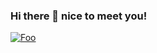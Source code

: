 ### Hi there 👋 nice to meet you!

[![Foo](https://www.google.com/url?sa=i&url=https%3A%2F%2Fstock.adobe.com%2Fit%2Fsearch%3Fk%3D%2522work%2Bin%2Bprogress%2522&psig=AOvVaw1dkho9MK2oxylmudLdscn2&ust=1643754306725000&source=images&cd=vfe&ved=0CAgQjRxqFwoTCIjttKmE3fUCFQAAAAAdAAAAABAE)]()

<!--
**Zelirian/Zelirian** is a ✨ _special_ ✨ repository because its `README.md` (this file) appears on your GitHub profile.

Here are some ideas to get you started:

- 🔭 I’m currently working on ...
- 🌱 I’m currently learning ...
- 👯 I’m looking to collaborate on ...
- 🤔 I’m looking for help with ...
- 💬 Ask me about ...
- 📫 How to reach me: ...
- 😄 Pronouns: ...
- ⚡ Fun fact: ...
-->
